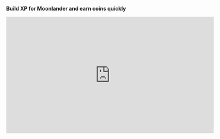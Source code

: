 **Build XP for Moonlander and earn coins quickly**  

<iframe width="560" height="315" src="https://www.youtube.com/embed/ATDNgvF0XhQ?si=4uWyd0MasmV-mOmW" title="YouTube video player" frameborder="0" allow="accelerometer; autoplay; clipboard-write; encrypted-media; gyroscope; picture-in-picture; web-share" referrerpolicy="strict-origin-when-cross-origin" allowfullscreen></iframe>
